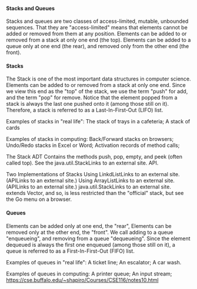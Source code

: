 #### Stacks and Queues

Stacks and queues are two classes of access-limited, mutable, unbounded sequences. That they are "access-limited" means that elements cannot be added or removed from them at any position.
Elements can be added to or removed from a stack at only one end (the top).
Elements can be added to a queue only at one end (the rear), and removed only from the other end (the front).
 

#### Stacks
The Stack is one of the most important data structures in computer science. Elements can be added to or removed from a stack at only one end. Since we view this end as the "top" of the stack, we use the term "push" for add, and the term "pop" for remove. Notice that the element popped from a stack is always the last one pushed onto it (among those still on it). Therefore, a stack is referred to as a Last-In-First-Out (LIFO) list.
 

Examples of stacks in "real life":
The stack of trays in a cafeteria;
A stack of cards
 

Examples of stacks in computing:
Back/Forward stacks on browsers;
Undo/Redo stacks in Excel or Word;
Activation records of method calls;
 

The Stack ADT
Contains the methods push, pop, empty, and peek (often called top). See the java.util.StackLinks to an external site. API.
 

Two Implementations of Stacks
Using LinkdListLinks to an external site. (APILinks to an external site.)
Using ArrayListLinks to an external site. (APILinks to an external site.)
java.util.StackLinks to an external site. extends Vector, and so, is less restricted than the "official" stack, but see the Go menu on a browser.
 

#### Queues
Elements can be added only at one end, the "rear", Elements can be removed only at the other end, the "front".
We call adding to a queue "enqueueing", and removing from a queue "dequeueing".
Since the element dequeued is always the first one enqueued (among those still on it), a queue is referred to as a First-In-First-Out (FIFO) list.
 

Examples of queues in "real life":
A ticket line;
An escalator;
A car wash.
 

Examples of queues in computing:
A printer queue;
An input stream;
https://cse.buffalo.edu/~shapiro/Courses/CSE116/notes10.html